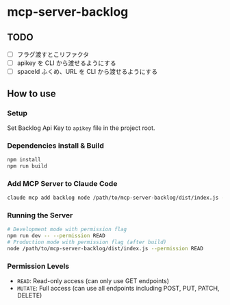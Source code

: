 # mcp-server-backlog

## TODO

- [ ] フラグ渡すとこリファクタ
- [ ] apikey を CLI から渡せるようにする
- [ ] spaceId ふくめ、URL を CLI から渡せるようにする

## How to use

### Setup

Set Backlog Api Key to `apikey` file in the project root.

### Dependencies install & Build

```sh
npm install
npm run build
```

### Add MCP Server to Claude Code

```sh
claude mcp add backlog node /path/to/mcp-server-backlog/dist/index.js -- --permission READ
```

### Running the Server

```sh
# Development mode with permission flag
npm run dev -- --permission READ
# Production mode with permission flag (after build)
node /path/to/mcp-server-backlog/dist/index.js --permission READ
```

### Permission Levels

- `READ`: Read-only access (can only use GET endpoints)
- `MUTATE`: Full access (can use all endpoints including POST, PUT, PATCH, DELETE)
